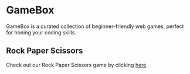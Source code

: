 # GameBox

GameBox is a curated collection of beginner-friendly web games, perfect for honing your coding skills. 

## Rock Paper Scissors

Check out our Rock Paper Scissors game by clicking [here](https://github.com/PranavSai29/Rock-Paper-Scissor/index.html).
